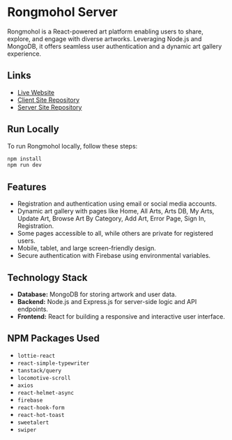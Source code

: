 # Rongmohol Server

Rongmohol is a React-powered art platform enabling users to share, explore, and engage with diverse artworks. Leveraging Node.js and MongoDB, it offers seamless user authentication and a dynamic art gallery experience.

## Links

- [Live Website](https://rongmohol.netlify.app/)
- [Client Site Repository](https://github.com/abdul-muhaimin-toha/Rongmohol-Client)
- [Server Site Repository](https://github.com/abdul-muhaimin-toha/Rongmohol-Server)

## Run Locally

To run Rongmohol locally, follow these steps:

```sh
npm install
npm run dev
```

## Features

- Registration and authentication using email or social media accounts.
- Dynamic art gallery with pages like Home, All Arts, Arts DB, My Arts, Update Art, Browse Art By Category, Add Art, Error Page, Sign In, Registration.
- Some pages accessible to all, while others are private for registered users.
- Mobile, tablet, and large screen-friendly design.
- Secure authentication with Firebase using environmental variables.

## Technology Stack

- **Database:** MongoDB for storing artwork and user data.
- **Backend:** Node.js and Express.js for server-side logic and API endpoints.
- **Frontend:** React for building a responsive and interactive user interface.

## NPM Packages Used

- `lottie-react`
- `react-simple-typewriter`
- `tanstack/query`
- `locomotive-scroll`
- `axios`
- `react-helmet-async`
- `firebase`
- `react-hook-form`
- `react-hot-toast`
- `sweetalert`
- `swiper`
